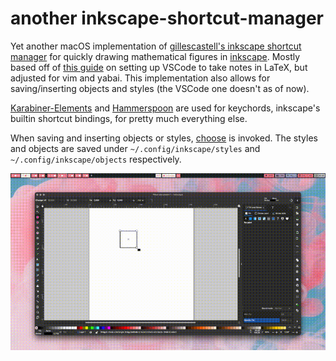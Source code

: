 # another inkscape-shortcut-manager

Yet another macOS implementation of [gillescastell's inkscape shortcut manager](https://github.com/gillescastel/inkscape-shortcut-manager/tree/master) for quickly drawing mathematical figures in [inkscape](https://inkscape.org). Mostly based off of [this guide](https://github.com/sleepymalc/VSCode-LaTeX-Inkscape) on setting up VSCode to take notes in LaTeX, but adjusted for vim and yabai. This implementation also allows for saving/inserting objects and styles (the VSCode one doesn't as of now).

[Karabiner-Elements](https://karabiner-elements.pqrs.org/) and [Hammerspoon](https://www.hammerspoon.org/) are used for keychords, inkscape's builtin shortcut bindings, for pretty much everything else. 

When saving and inserting objects or styles, [choose](https://github.com/chipsenkbeil/choose/tree/master) is invoked. The styles and objects are saved under `~/.config/inkscape/styles` and `~/.config/inkscape/objects` respectively.

![example_gif](https://github.com/sebastian-stubenvoll/another-inkscape-shortcut-manager/blob/main/example.gif)
